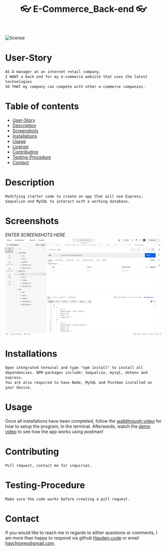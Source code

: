   <header align="center"> 
  <h1> 👓 E-Commerce_Back-end 👓 </h1> 
  </header>

![license](https://img.shields.io/badge/License-MIT%202.0-blue.svg)

# User-Story

    AS A manager at an internet retail company,
    I WANT a back end for my e-commerce website that uses the latest technologies
    SO THAT my company can compete with other e-commerce companies.

# Table of contents

- [User-Story](#user-Story)
- [Description](#Description)
- [Screenshots](#Screenshots)
- [Installations](#installations)
- [Usage](#usage)
- [License](#license)
- [Contributing](#Contributing)
- [Testing-Procedure](#Testing-Procedure)
- [Contact](#contact)

# Description

    Modifying starter code to create an app that will use Express, Sequalize and MySQL to interact with a working database.

# Screenshots

_ENTER SCREENSHOTS HERE_
![Screenshot of project](./Media/Screenshot.jpeg)

# Installations

    Open integrated terminal and type "npm install" to install all dependencies. NPM packages include: Sequalize, mysql, dotenv and express.
    You are also required to have Node, MySQL and Postman installed on your device.

# Usage

Once all installations have been completed, follow the [walkthrough video](https://drive.google.com/file/d/1iejeRPc1e8wEi-8NVJW74Oz281wIL3uH/view?usp=sharing) for how to setup the program, in the terminal. Afterwards, watch the [demo video](https://drive.google.com/file/d/1EPh-gpZwjbfFxEDGqhi-CpzB3YOQmNpS/view?usp=sharing) to see how the app works using postman!

# Contributing

    Pull request, contact me for inquiries.

# Testing-Procedure

    Make sure the code works before creating a pull request.

# Contact

If you would like to reach me in regards to either questions or comments, I am more than
happy to respond via github [Hayden-code](https://github.com/Hayden-code) or email [haychjones@gmail.com](haychjones@gmail.com).
